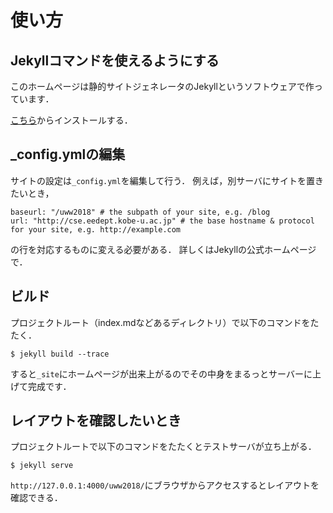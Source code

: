 # 使い方
## Jekyllコマンドを使えるようにする

このホームページは静的サイトジェネレータのJekyllというソフトウェアで作っています．

[こちら](https://jekyllrb.com/)からインストールする．

## _config.ymlの編集
サイトの設定は`_config.yml`を編集して行う．
例えば，別サーバにサイトを置きたいとき，

```
baseurl: "/uww2018" # the subpath of your site, e.g. /blog
url: "http://cse.eedept.kobe-u.ac.jp" # the base hostname & protocol for your site, e.g. http://example.com
```

の行を対応するものに変える必要がある．
詳しくはJekyllの公式ホームページで．

## ビルド
プロジェクトルート（index.mdなどあるディレクトリ）で以下のコマンドをたたく．

```
$ jekyll build --trace
```

すると`_site`にホームページが出来上がるのでその中身をまるっとサーバーに上げて完成です．

## レイアウトを確認したいとき

プロジェクトルートで以下のコマンドをたたくとテストサーバが立ち上がる．

```
$ jekyll serve
```

`http://127.0.0.1:4000/uww2018/`にブラウザからアクセスするとレイアウトを確認できる．
